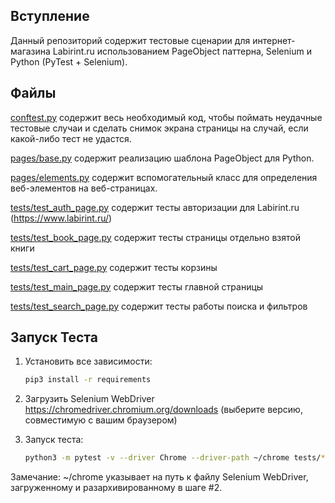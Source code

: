 Вступление
------------
Данный репозиторий содержит тестовые сценарии для интернет-магазина Labirint.ru использованием PageObject
паттерна, Selenium и Python (PyTest + Selenium).

Файлы
-----

[conftest.py](conftest.py) содержит весь необходимый код, чтобы поймать неудачные тестовые случаи и сделать снимок экрана
страницы на случай, если какой-либо тест не удастся.

[pages/base.py](pages/base.py) содержит реализацию шаблона PageObject для Python.

[pages/elements.py](pages/elements.py) содержит вспомогательный класс для определения веб-элементов на веб-страницах.

[tests/test_auth_page.py](tests/test_auth_page.py) содержит тесты авторизации для Labirint.ru (https://www.labirint.ru/)

[tests/test_book_page.py](tests/test_book_page.py) содержит тесты страницы отдельно взятой книги

[tests/test_cart_page.py](tests/test_cart_page.py) содержит тесты корзины

[tests/test_main_page.py](tests/test_main_page.py) содержит тесты главной страницы

[tests/test_search_page.py](tests/test_search_page.py) содержит тесты работы поиска и фильтров

Запуск Теста
----------------

1) Установить все зависимости:

    ```bash
    pip3 install -r requirements
    ```

2) Загрузить Selenium WebDriver  https://chromedriver.chromium.org/downloads (выберите версию, совместимую с вашим браузером)

3) Запуск теста:

    ```bash
    python3 -m pytest -v --driver Chrome --driver-path ~/chrome tests/*
    ```

Замечание:
~/chrome указывает на путь к файлу Selenium WebDriver, загруженному и разархивированному в шаге #2.
